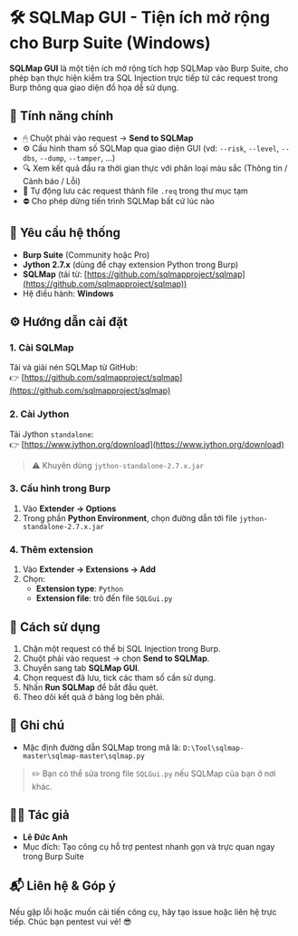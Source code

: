 # 🛠 SQLMap GUI - Tiện ích mở rộng cho Burp Suite (Windows)

**SQLMap GUI** là một tiện ích mở rộng tích hợp SQLMap vào Burp Suite, cho phép bạn thực hiện kiểm tra SQL Injection trực tiếp từ các request trong Burp thông qua giao diện đồ họa dễ sử dụng.


## 🚀 Tính năng chính

- 🖱 Chuột phải vào request → **Send to SQLMap**
- ⚙️ Cấu hình tham số SQLMap qua giao diện GUI (vd: `--risk`, `--level`, `--dbs`, `--dump`, `--tamper`, ...)
- 🔍 Xem kết quả đầu ra thời gian thực với phân loại màu sắc (Thông tin / Cảnh báo / Lỗi)
- 💾 Tự động lưu các request thành file `.req` trong thư mục tạm
- ⛔ Cho phép dừng tiến trình SQLMap bất cứ lúc nào

## 🧰 Yêu cầu hệ thống

- **Burp Suite** (Community hoặc Pro)
- **Jython 2.7.x** (dùng để chạy extension Python trong Burp)
- **SQLMap** (tải từ: [https://github.com/sqlmapproject/sqlmap](https://github.com/sqlmapproject/sqlmap))
- Hệ điều hành: **Windows**

## ⚙️ Hướng dẫn cài đặt

### 1. Cài SQLMap

Tải và giải nén SQLMap từ GitHub:  
👉 [https://github.com/sqlmapproject/sqlmap](https://github.com/sqlmapproject/sqlmap)

### 2. Cài Jython

Tải Jython `standalone`:  
👉 [https://www.jython.org/download](https://www.jython.org/download)

> ⚠️ Khuyên dùng `jython-standalone-2.7.x.jar`

### 3. Cấu hình trong Burp

1. Vào **Extender → Options**
2. Trong phần **Python Environment**, chọn đường dẫn tới file `jython-standalone-2.7.x.jar`

### 4. Thêm extension

1. Vào **Extender → Extensions → Add**
2. Chọn:
   - **Extension type**: `Python`
   - **Extension file**: trỏ đến file `SQLGui.py`

## 🧪 Cách sử dụng

1. Chặn một request có thể bị SQL Injection trong Burp.
2. Chuột phải vào request → chọn **Send to SQLMap**.
3. Chuyển sang tab **SQLMap GUI**.
4. Chọn request đã lưu, tick các tham số cần sử dụng.
5. Nhấn **Run SQLMap** để bắt đầu quét.
6. Theo dõi kết quả ở bảng log bên phải.

## 📝 Ghi chú

- Mặc định đường dẫn SQLMap trong mã là:
`D:\Tool\sqlmap-master\sqlmap-master\sqlmap.py`
> ✏️ Bạn có thể sửa trong file `SQLGui.py` nếu SQLMap của bạn ở nơi khác.

## 👨‍💻 Tác giả

- **Lê Đức Anh**
- Mục đích: Tạo công cụ hỗ trợ pentest nhanh gọn và trực quan ngay trong Burp Suite


## 📬 Liên hệ & Góp ý

Nếu gặp lỗi hoặc muốn cải tiến công cụ, hãy tạo issue hoặc liên hệ trực tiếp. Chúc bạn pentest vui vẻ! 😎
